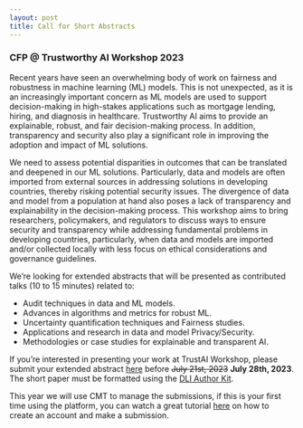 ```yaml
---
layout: post
title: Call for Short Abstracts
---
```


### CFP @ Trustworthy AI Workshop 2023
Recent years have seen an overwhelming body of work on fairness and robustness in machine learning (ML) models. This is not unexpected, as it is an increasingly important concern as ML models are used to support decision-making in high-stakes applications such as mortgage lending, hiring, and diagnosis in healthcare. Trustworthy AI aims to provide an explainable, robust, and fair decision-making process. In addition, transparency and security also play a significant role in improving the adoption and impact of ML solutions.
 
We need to assess potential disparities in outcomes that can be translated and deepened in our ML solutions. Particularly, data and models are often imported from external sources in addressing solutions in developing countries, thereby risking potential security issues. The divergence of data and model from a population at hand also poses a lack of transparency and explainability in the decision-making process. This workshop aims to bring researchers, policymakers, and regulators to discuss ways to ensure security and transparency while addressing fundamental problems in developing countries, particularly, when data and models are imported and/or collected locally with less focus on ethical considerations and governance guidelines.

We’re looking for extended abstracts that will be presented as contributed talks (10 to 15 minutes) related to:
- Audit techniques in data and  ML models.
- Advances in algorithms and metrics for robust ML.
- Uncertainty quantification techniques and Fairness studies.
- Applications and research in data and model Privacy/Security.
- Methodologies or case studies for explainable and transparent AI.

If you’re interested in presenting your work at TrustAI Workshop, please submit your extended abstract [here](https://cmt3.research.microsoft.com/TrustMLDeepIndaba2023)  before ~~July 21st, 2023~~ **July 28th, 2023**.  The short paper must be formatted using the [DLI Author Kit](https://drive.google.com/drive/folders/1K8yBWIkQMO0D5o_XfY6K63MI3RzGopAf?usp=share_link).

This year we will use CMT to manage the submissions, if this is your first time using the platform, you can watch a great tutorial [here](https://www.youtube.com/watch?v=2wNEfoxcRYw&ab_channel=FES-CongressonFoodandEnvironmentalSecurity) on how to create an account and make a submission. 
